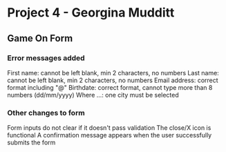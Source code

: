 # Project 4 - Georgina Mudditt
## Game On Form

### Error messages added

First name: cannot be left blank, min 2 characters, no numbers
Last name: cannot be left blank, min 2 characters, no numbers
Email address: correct format including "@"
Birthdate: correct format, cannot type more than 8 numbers (dd/mm/yyyy)
Where ...: one city must be selected

### Other changes to form

Form inputs do not clear if it doesn't pass validation
The close/X icon is functional
A confirmation message appears when the user successfully submits the form
